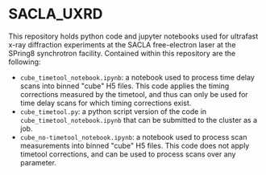 # SACLA_UXRD

This repository holds python code and jupyter notebooks used for ultrafast x-ray diffraction experiments at the SACLA free-electron laser at the SPring8 synchrotron facility. Contained within this repository are the following:

- `cube_timetool_notebook.ipynb`: a notebook used to process time delay scans into binned "cube" H5 files. This code applies the timing corrections measured by the timetool, and thus can only be used for time delay scans for which timing corrections exist.
- `cube_timetool.py`: a python script version of the code in `cube_timetool_notebook.ipynb` that can be submitted to the cluster as a job.
- `cube_no-timetool_notebook.ipynb`: a notebook used to process scan measurements into binned "cube" H5 files. This code does not apply timetool corrections, and can be used to process scans over any parameter.
